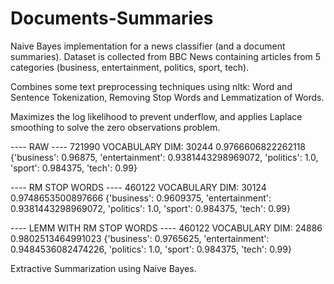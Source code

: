 # Documents-Summaries
Naive Bayes implementation for a news classifier (and a document summaries).
Dataset is collected from BBC News containing articles 
from 5 categories (business, entertainment, politics, sport, tech).

Combines some text preprocessing techniques using nltk: Word and Sentence Tokenization, 
Removing Stop Words and Lemmatization of Words. 

Maximizes the log likelihood to prevent underflow,
and applies Laplace smoothing to solve the zero observations problem.

---- RAW ----
721990
VOCABULARY DIM: 30244
0.9766606822262118
{'business': 0.96875, 'entertainment': 0.9381443298969072, 'politics': 1.0, 'sport': 0.984375, 'tech': 0.99}

---- RM STOP WORDS ----
460122
VOCABULARY DIM: 30124
0.9748653500897666
{'business': 0.9609375, 'entertainment': 0.9381443298969072, 'politics': 1.0, 'sport': 0.984375, 'tech': 0.99}

---- LEMM WITH RM STOP WORDS ----
460122
VOCABULARY DIM: 24886
0.9802513464991023
{'business': 0.9765625, 'entertainment': 0.9484536082474226, 'politics': 1.0, 'sport': 0.984375, 'tech': 0.99}

Extractive Summarization using Naive Bayes.